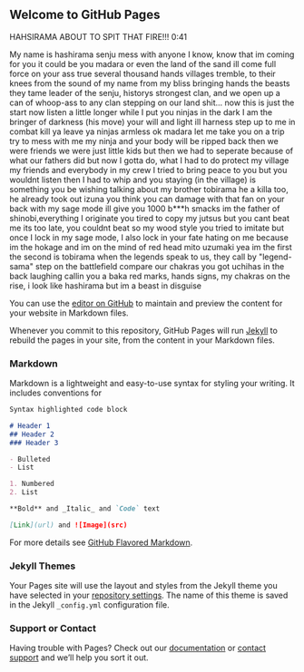 ## Welcome to GitHub Pages



HAHSIRAMA ABOUT TO SPIT THAT FIRE!!! 0:41

My name is hashirama senju
mess with anyone I know, know that im coming for you
it could be you madara or even the land of the sand
ill come full force on your ass true several thousand hands
villages tremble, to their knees from the sound of my name 
from my bliss bringing hands the beasts they tame
leader of the senju, historys strongest clan,
and we open up a can of whoop-ass to any clan stepping on our land
shit... now this is just the start
now listen a little longer while I put you ninjas in the dark
I am the bringer of darkness  (his move)
your will and light ill harness 
step up to me in combat 
kill ya leave ya ninjas armless
ok madara let me take you on a trip 
try to mess with me my ninja and your body will be ripped
back then we were friends we were just little kids
but then we had to seperate because of what our fathers did
but now I gotta do, what I had to do 
protect my village my friends and everybody in my crew
I tried to bring peace to you but you wouldnt listen
then I had to whip and you staying (in the village) is something you be wishing
talking about my brother tobirama
he a killa too, he already took out izuna
you think you can damage with that fan on your back
with my sage mode ill give you 1000 b***h smacks
im the father of shinobi,everything I originate
you tired to copy my jutsus but you cant beat me its too late,
you couldnt beat so my wood style you tried to imitate
but once I lock in my sage mode, I also lock in your fate
hating on me because im the hokage
and im on the mind of red head mito uzumaki
yea im the first the second is tobirama
when the legends speak to us, they call by "legend-sama"
step on the battlefield compare our chakras
you got uchihas in the back laughing callin you a baka
red marks, hands signs, my chakras on the rise,
i look like hashirama but im a beast in disguise﻿




You can use the [editor on GitHub](https://github.com/akashkaushik33/coursera-test1/edit/master/README.md) to maintain and preview the content for your website in Markdown files.

Whenever you commit to this repository, GitHub Pages will run [Jekyll](https://jekyllrb.com/) to rebuild the pages in your site, from the content in your Markdown files.

### Markdown

Markdown is a lightweight and easy-to-use syntax for styling your writing. It includes conventions for

```markdown
Syntax highlighted code block

# Header 1
## Header 2
### Header 3

- Bulleted
- List

1. Numbered
2. List

**Bold** and _Italic_ and `Code` text

[Link](url) and ![Image](src)
```

For more details see [GitHub Flavored Markdown](https://guides.github.com/features/mastering-markdown/).

### Jekyll Themes

Your Pages site will use the layout and styles from the Jekyll theme you have selected in your [repository settings](https://github.com/akashkaushik33/coursera-test1/settings). The name of this theme is saved in the Jekyll `_config.yml` configuration file.

### Support or Contact

Having trouble with Pages? Check out our [documentation](https://help.github.com/categories/github-pages-basics/) or [contact support](https://github.com/contact) and we’ll help you sort it out.

